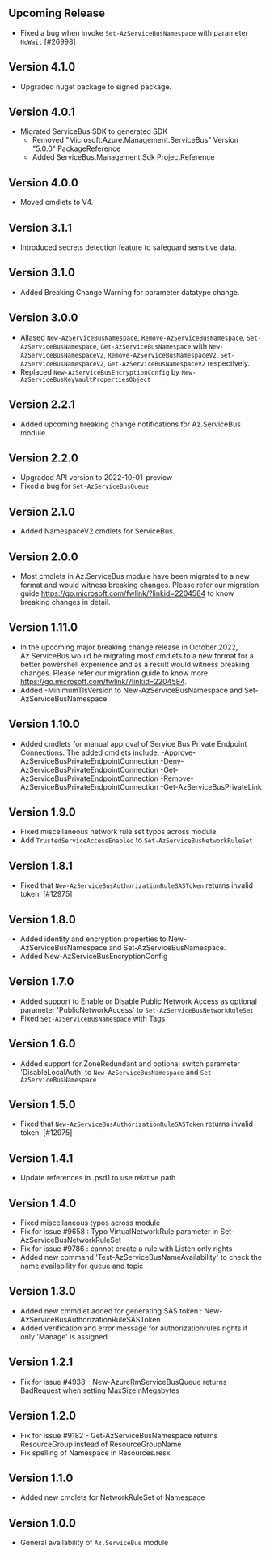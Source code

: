 <!--
    Please leave this section at the top of the change log.

    Changes for the upcoming release should go under the section titled "Upcoming Release", and should adhere to the following format:

    ## Upcoming Release
    * Overview of change #1
        - Additional information about change #1
        - Added ServiceBus NameSpace, Queue, Topic and Subscription cmdlets #1
    * Overview of change #2
        - Additional information about change #2
        - Additional information about change #2
    * Overview of change #3
    * Overview of change #4
        - Additional information about change #4

    ## YYYY.MM.DD - Version X.Y.Z (Previous Release)
    * Overview of change #1
        - Additional information about change #1
-->
## Upcoming Release
* Fixed a bug when invoke `Set-AzServiceBusNamespace` with parameter `NoWait` [#26998]

## Version 4.1.0
* Upgraded nuget package to signed package.

## Version 4.0.1
* Migrated ServiceBus SDK to generated SDK
    - Removed "Microsoft.Azure.Management.ServiceBus" Version "5.0.0" PackageReference
    - Added ServiceBus.Management.Sdk ProjectReference 

## Version 4.0.0
* Moved cmdlets to V4.

## Version 3.1.1
* Introduced secrets detection feature to safeguard sensitive data.

## Version 3.1.0
* Added Breaking Change Warning for parameter datatype change.

## Version 3.0.0
* Aliased `New-AzServiceBusNamespace`, `Remove-AzServiceBusNamespace`, `Set-AzServiceBusNamespace`, `Get-AzServiceBusNamespace` with `New-AzServiceBusNamespaceV2`, `Remove-AzServiceBusNamespaceV2`, `Set-AzServiceBusNamespaceV2`, `Get-AzServiceBusNamespaceV2` respectively.
* Replaced `New-AzServiceBusEncryptionConfig` by `New-AzServiceBusKeyVaultPropertiesObject`

## Version 2.2.1
* Added upcoming breaking change notifications for Az.ServiceBus module.

## Version 2.2.0
* Upgraded API version to 2022-10-01-preview
* Fixed a bug for `Set-AzServiceBusQueue`

## Version 2.1.0
* Added NamespaceV2 cmdlets for ServiceBus.

## Version 2.0.0
* Most cmdlets in Az.ServiceBus module have been migrated to a new format and would witness breaking changes. Please refer our migration guide https://go.microsoft.com/fwlink/?linkid=2204584 to know breaking changes in detail.

## Version 1.11.0
* In the upcoming major breaking change release in October 2022, Az.ServiceBus would be migrating most cmdlets to a new format
for a better powershell experience and as a result would witness breaking changes. Please refer our migration guide to know more https://go.microsoft.com/fwlink/?linkid=2204584.
* Added -MinimumTlsVersion to New-AzServiceBusNamespace and Set-AzServiceBusNamespace

## Version 1.10.0
* Added cmdlets for manual approval of Service Bus Private Endpoint Connections. The added cmdlets include,
    -Approve-AzServiceBusPrivateEndpointConnection
    -Deny-AzServiceBusPrivateEndpointConnection
    -Get-AzServiceBusPrivateEndpointConnection
    -Remove-AzServiceBusPrivateEndpointConnection
    -Get-AzServiceBusPrivateLink

## Version 1.9.0
* Fixed miscellaneous network rule set typos across module.
* Add `TrustedServiceAccessEnabled` to `Set-AzServiceBusNetworkRuleSet`

## Version 1.8.1
* Fixed that `New-AzServiceBusAuthorizationRuleSASToken` returns invalid token. [#12975]
 
## Version 1.8.0
* Added identity and encryption properties to New-AzServiceBusNamespace and Set-AzServiceBusNamespace.
* Added New-AzServiceBusEncryptionConfig

## Version 1.7.0
* Added support to Enable or Disable  Public Network Access as optional parameter 'PublicNetworkAccess' to `Set-AzServiceBusNetworkRuleSet`
* Fixed `Set-AzServiceBusNamespace` with Tags 

## Version 1.6.0
* Added support for ZoneRedundant and optional switch parameter 'DisableLocalAuth' to `New-AzServiceBusNamespace` and `Set-AzServiceBusNamespace` 

## Version 1.5.0
* Fixed that `New-AzServiceBusAuthorizationRuleSASToken` returns invalid token. [#12975]

## Version 1.4.1
* Update references in .psd1 to use relative path

## Version 1.4.0
* Fixed miscellaneous typos across module
* Fix for issue #9658 : Typo VirtualNetworkRule parameter in Set-AzServiceBusNetworkRuleSet
* Fix for issue #9786 : cannot create a rule with Listen only rights
* Added new command 'Test-AzServiceBusNameAvailability' to check the name availability for queue and topic 

## Version 1.3.0
* Added new cmmdlet added for generating SAS token : New-AzServiceBusAuthorizationRuleSASToken
* Added verification and error message for authorizationrules rights if only 'Manage' is assigned

## Version 1.2.1
* Fix for issue #4938 - New-AzureRmServiceBusQueue returns BadRequest when setting MaxSizeInMegabytes

## Version 1.2.0
* Fix for issue #9182 - Get-AzServiceBusNamespace returns ResourceGroup instead of ResourceGroupName
* Fix spelling of Namespace in Resources.resx

## Version 1.1.0
* Added new cmdlets for NetworkRuleSet of Namespace

## Version 1.0.0
* General availability of `Az.ServiceBus` module
